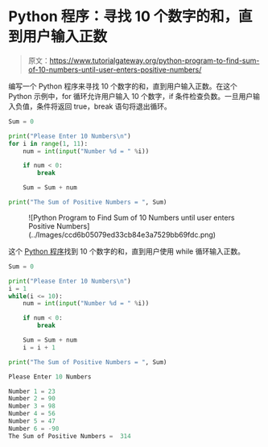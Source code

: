 # Python 程序：寻找 10 个数字的和，直到用户输入正数

> 原文：<https://www.tutorialgateway.org/python-program-to-find-sum-of-10-numbers-until-user-enters-positive-numbers/>

编写一个 Python 程序来寻找 10 个数字的和，直到用户输入正数。在这个 Python 示例中，for 循环允许用户输入 10 个数字，if 条件检查负数。一旦用户输入负值，条件将返回 true，break 语句将退出循环。

```py
Sum = 0

print("Please Enter 10 Numbers\n")
for i in range(1, 11):
    num = int(input("Number %d = " %i))

    if num < 0:
        break

    Sum = Sum + num

print("The Sum of Positive Numbers = ", Sum)
```

<figure class="wp-block-image size-large">![Python Program to Find Sum of 10 Numbers until user enters Positive Numbers](../Images/ccd6b05079ed33cb84e3a7529bb69fdc.png)</figure>

这个 [Python 程序](https://www.tutorialgateway.org/python-programming-examples/)找到 10 个数字的和，直到用户使用 while 循环输入正数。

```py
Sum = 0

print("Please Enter 10 Numbers\n")
i = 1
while(i <= 10):
    num = int(input("Number %d = " %i))

    if num < 0:
        break

    Sum = Sum + num
    i = i + 1

print("The Sum of Positive Numbers = ", Sum)
```

```py
Please Enter 10 Numbers

Number 1 = 23
Number 2 = 90
Number 3 = 98
Number 4 = 56
Number 5 = 47
Number 6 = -90
The Sum of Positive Numbers =  314
```